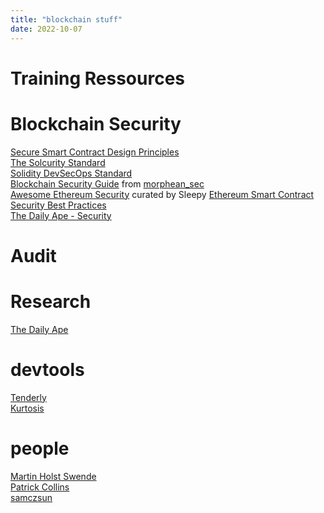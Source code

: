 ```yaml
---
title: "blockchain stuff"
date: 2022-10-07
--- 
```

# Training Ressources

# Blockchain Security 
[Secure Smart Contract Design Principles](https://github.com/0xsomnus/secure-smart-contract-design-principles)  
[The Solcurity Standard](https://github.com/transmissions11/solcurity)  
[Solidity DevSecOps Standard](https://github.com/0xsomnus/Solidity-DevSecOps-Standard)  
[Blockchain Security Guide](https://wufflz.notion.site/Blockchain-security-guide-b26aec3d920e414d8a354618d3e36eb4#6c016413df6e40fda812518b7c8b6e37) from [morphean_sec](https://twitter.com/morphean_sec)  
[Awesome Ethereum Security](https://github.com/0xsomnus/awesome-ethereum-security)  curated by Sleepy
[Ethereum Smart Contract Security Best Practices](https://consensys.github.io/smart-contract-best-practices/)  
[The Daily Ape - Security](https://thedailyape.notion.site/Security-7944d53e96304fb1851201982548ebe6)  

# Audit

# Research
[The Daily Ape](https://thedailyape.notion.site/thedailyape/The-Daily-Ape-c96c0b6727c0433a962e897ef43efb7e)  

# devtools
[Tenderly](https://tenderly.co/)  
[Kurtosis](https://www.kurtosis.com/)  

# people
[Martin Holst Swende](https://swende.se/)  
[Patrick Collins](https://github.com/PatrickAlphaC)  
[samczsun](https://twitter.com/samczsun)  
